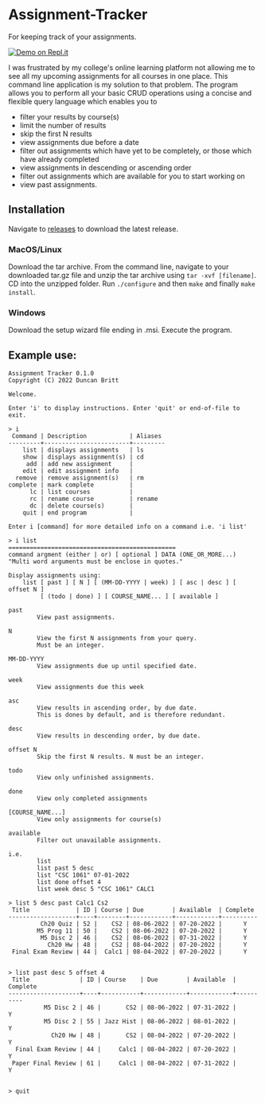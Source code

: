 # Assignment-Tracker
For keeping track of your assignments. 

[![Demo on Repl.it](https://replit.com/badge/github/Duncan-Britt/Assignment-Tracker)](https://replit.com/@DuncanBritt/Assignment-Tracker)

I was frustrated by my college's online learning platform not allowing me to see all my upcoming assignments for all courses in one place. This command line application is my solution to that problem. The program allows you to perform all your basic CRUD operations using a concise and flexible query language which enables you to 
- filter your results by course(s)
- limit the number of results
- skip the first N results 
- view assignments due before a date
- filter out assignments which have yet to be completely, or those which have already completed
- view assignments in descending or ascending order
- filter out assignments which are available for you to start working on
- view past assignments.

## Installation
Navigate to [releases](https://github.com/Duncan-Britt/Assignment-Tracker/releases) to download the latest release.

### MacOS/Linux
Download the tar archive. From the command line, navigate to your downloaded tar.gz file and unzip the tar archive using `tar -xvf [filename]`. CD into the unzipped folder. Run `./configure` and then `make` and finally `make install`.

### Windows
Download the setup wizard file ending in .msi. Execute the program.

## Example use:

```
Assignment Tracker 0.1.0
Copyright (C) 2022 Duncan Britt

Welcome.

Enter 'i' to display instructions. Enter 'quit' or end-of-file to exit.

> i
 Command | Description            | Aliases
---------+------------------------+---------
    list | displays assignments   | ls
    show | displays assignment(s) | cd
     add | add new assignment     |
    edit | edit assignment info   |
  remove | remove assignment(s)   | rm
complete | mark complete          |
      lc | list courses           |
      rc | rename course          | rename
      dc | delete course(s)       |
    quit | end program            |

Enter i [command] for more detailed info on a command i.e. 'i list'

> i list
===============================================
command argment (either | or) [ optional ] DATA (ONE_OR_MORE...)
"Multi word arguments must be enclose in quotes."

Display assignments using:
    list [ past ] [ N ] [ (MM-DD-YYYY | week) ] [ asc | desc ] [ offset N ]
         [ (todo | done) ] [ COURSE_NAME... ] [ available ]

past
        View past assignments.

N
        View the first N assignments from your query.
        Must be an integer.

MM-DD-YYYY
        View assignments due up until specified date.

week
        View assignments due this week

asc
        View results in ascending order, by due date.
        This is dones by default, and is therefore redundant.

desc
        View results in descending order, by due date.

offset N
        Skip the first N results. N must be an integer.

todo
        View only unfinished assignments.

done
        View only completed assignments

[COURSE_NAME...]
        View only assignments for course(s)

available
        Filter out unavailable assignments.

i.e.
        list
        list past 5 desc
        list "CSC 1061" 07-01-2022
        list done offset 4
        list week desc 5 "CSC 1061" CALC1

> list 5 desc past Calc1 Cs2
 Title             | ID | Course | Due        | Available  | Complete
-------------------+----+--------+------------+------------+----------
         Ch20 Quiz | 52 |    CS2 | 08-06-2022 | 07-20-2022 |      Y
        M5 Prog 11 | 50 |    CS2 | 08-06-2022 | 07-20-2022 |      Y
         M5 Disc 2 | 46 |    CS2 | 08-06-2022 | 07-31-2022 |      Y
           Ch20 Hw | 48 |    CS2 | 08-04-2022 | 07-20-2022 |      Y
 Final Exam Review | 44 |  Calc1 | 08-04-2022 | 07-20-2022 |      Y


> list past desc 5 offset 4
 Title              | ID | Course    | Due        | Available  | Complete
--------------------+----+-----------+------------+------------+----------
          M5 Disc 2 | 46 |       CS2 | 08-06-2022 | 07-31-2022 |      Y
          M5 Disc 2 | 55 | Jazz Hist | 08-06-2022 | 08-01-2022 |      Y
            Ch20 Hw | 48 |       CS2 | 08-04-2022 | 07-20-2022 |      Y
  Final Exam Review | 44 |     Calc1 | 08-04-2022 | 07-20-2022 |      Y
 Paper Final Review | 61 |     Calc1 | 08-04-2022 | 07-31-2022 |      Y


> quit
 ```
